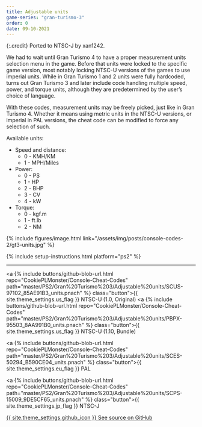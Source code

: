 ```yaml
---
title: Adjustable units
game-series: "gran-turismo-3"
order: 0
date: 09-10-2021
---
```


{:.credit}
Ported to NTSC-J by xan1242.

We had to wait until Gran Turismo 4 to have a proper measurement units selection menu in the game. Before that units were locked to the specific game version, most notably locking NTSC-U versions of the games to use imperial units. While in Gran Turismo 1 and 2 units were fully hardcoded, turns out Gran Turismo 3 and later include code handling multiple speed, power, and torque units, although they are predetermined by the user’s choice of language.

With these codes, measurement units may be freely picked, just like in Gran Turismo 4. Whether it means using metric units in the NTSC-U versions, or imperial in PAL versions, the cheat code can be modified to force any selection of such.

Available units:
* Speed and distance:
  * 0 - KMH/KM
  * 1 - MPH/Miles
* Power:
  * 0 - PS
  * 1 - HP
  * 2 - BHP
  * 3 - CV
  * 4 - kW
* Torque:
  * 0 - kgf.m
  * 1 - ft.lb
  * 2 - NM

{% include figures/image.html link="/assets/img/posts/console-codes-2/gt3-units.jpg" %}

{% include setup-instructions.html platform="ps2" %}

***

<a {% include buttons/github-blob-url.html repo="CookiePLMonster/Console-Cheat-Codes" path="master/PS2/Gran%20Turismo%203/Adjustable%20units/SCUS-97102_85AE91B3_units.pnach" %} class="button">{{ site.theme_settings.us_flag }} NTSC-U (1.0, Original)</a>
<a {% include buttons/github-blob-url.html repo="CookiePLMonster/Console-Cheat-Codes" path="master/PS2/Gran%20Turismo%203/Adjustable%20units/PBPX-95503_8AA991B0_units.pnach" %} class="button">{{ site.theme_settings.us_flag }} NTSC-U (1.10, Bundle)</a>

<a {% include buttons/github-blob-url.html repo="CookiePLMonster/Console-Cheat-Codes" path="master/PS2/Gran%20Turismo%203/Adjustable%20units/SCES-50294_B590CE04_units.pnach" %} class="button">{{ site.theme_settings.eu_flag }} PAL</a>

<a {% include buttons/github-blob-url.html repo="CookiePLMonster/Console-Cheat-Codes" path="master/PS2/Gran%20Turismo%203/Adjustable%20units/SCPS-15009_9DE5CF65_units.pnach" %} class="button">{{ site.theme_settings.jp_flag }} NTSC-J</a>

<a href="https://github.com/CookiePLMonster/Console-Cheat-Codes/blob/master/PS2/Gran%20Turismo%203/Adjustable%20units" class="button github" target="_blank">{{ site.theme_settings.github_icon }} See source on GitHub</a>
